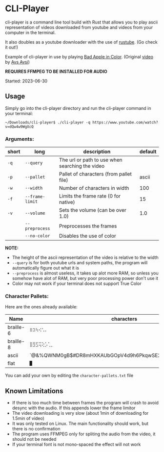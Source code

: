 # CLI-Player

cli-player is a command line tool build with Rust that allows you to play ascii representation of videos downloaded from youtube and videos from your computer in the terminal.

It also doubles as a youtube downloader with the use of [rustube](https://github.com/DzenanJupic/rustube). (Go check it out!)

Example of cli-player in use by playing [Bad Apple in Color](https://youtu.be/5jKAuFruQxI). (Original [video](https://youtu.be/uOyaCOViAPA) by [Avs Avsi](https://www.youtube.com/@Avss))

**REQUIRES FFMPEG TO BE INSTALLED FOR AUDIO**

Started: 2023-06-30


## Usage

Simply go into the cli-player directory and run the cli-player command in your terminal:

```text
~/Downloads/cli-player$ ./cli-player -q https://www.youtube.com/watch?v=dQw4w9WgXcQ 
```


### Arguments:

| short | long            | description                                     | default |
| ----- | --------------- | ----------------------------------------------- | ------- |
| `-q`  | `--query`       | The url or path to use when searching the video |         |
| `-p`  | `--pallet`      | Pallet of characters (from pallet file)         | ascii   |
| `-w`  | `--width`       | Number of characters in width                   | 100     |
| `-f`  | `--frame-limit` | Limits the frame rate (0 for native)            | 15      |
| `-v`  | `--volume`      | Sets the volume (can be over 1.0)               | 1.0     |
|       | `--preprocess`  | Preprocesses the frames                         |         |
|       | `--no-color`    | Disables the use of color                       |         |

**NOTE:**
* The height of the ascii representation of the video is relative to the width
* `--query` is for both youtube urls and system paths, the program will automatically figure out what it is
* `--preprocess` is almost useless, it takes up alot more RAM, so unless you somehow have alot of RAM, but very poor processing power don't use it
* Color may not work if your terminal does not support True Color


### Character Pallets:

Here are the ones already available:

| Name         | characters                                                                                    |
| ------------ | -------------------------------------------------------------------------------------------- |
| braille-6    | `⠿⠽⠳⠪⠡⠄ `                                                                                   |
| braille-8    | `⣿⣻⣫⢭⢕⡡⢁⡀ `                                                                                 |
| ascii        | `@&%QWNM0gB$#DR8mHXKAUbGOpV4d9h6PkqwSE2]ayjxY5Zoen[ult13If}C{iF|(7J)vTLs?z/*cr!+<>;=^,_:'-.` |
| flat         | `█`                                                                                          |

You can add your own by editing the `character-pallets.txt` file 


## Known Limitations

* If there is too much time between frames the program will crash to avoid desync with the audio. If this appends lower the frame limitor
* The video downloading is very slow (about 1min of downloading for 1.5min of video)
* It was only tested on Linux. The main functionality should work, but there is no confirmation
* The program uses FFMPEG only for spliting the audio from the video, it should not be needed
* If your terminal font is not mono-spaced the effect will not work
